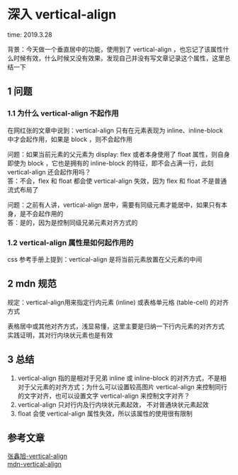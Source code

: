 # 深入 vertical-align

time: 2019.3.28

背景：今天做一个垂直居中的功能，使用到了 vertical-align ，也忘记了该属性什么时候有效，什么时候又没有效果，发现自己并没有写文章记录这个属性，这里总结一下

## 1 问题

### 1.1 为什么 vertical-align 不起作用

在网红张的文章中说到：vertical-align 只有在元素表现为 inline、inline-block 中才会起作用，如果是 block ，则不会起作用

问题：如果当前元素的父元素为 display: flex 或者本身使用了 float 属性，则自身即使为 block ，它也是拥有的 inline-block 的特征，即不会占满一行，此刻 vertical-align 还会起作用吗？  
答：不会，flex 和 float 都会使 vertical-align 失效，因为 flex 和 float 不是普通流式布局了

问题：之前有人讲，vertical-align 居中，需要有同级元素才能居中，如果只有本身，是不会起作用的  
答：是的，因为是控制同级兄弟元素对齐方式的

### 1.2 vertical-align 属性是如何起作用的

css 参考手册上提到：vertical-align 是将当前元素放置在父元素的中间

## 2 mdn 规范

规定：vertical-align用来指定行内元素 (inline) 或表格单元格 (table-cell) 的对齐方式

表格居中或其他对齐方式，浅显易懂，这里主要是归纳一下行内元素的对齐方式  
实践证明，其对行内块状元素也是有效

## 3 总结

1. vertical-align 指的是相对于兄弟 inline 或 inline-block 的对齐方式，不是相对于父元素的对齐方式；为什么可以设置较高图片 vertical-align 来控制同行的文字对齐，也可以设置文字 vertical-align 来控制文字对齐？
2. vertical-align 只对行内及行内块状元素起效， 不对普通块状元素起效
3. float 会使 vertical-align 属性失效，所以该属性的使用很有限制

## 参考文章

[张鑫旭-vertical-align](https://www.zhangxinxu.com/wordpress/2010/05/%E6%88%91%E5%AF%B9css-vertical-align%E7%9A%84%E4%B8%80%E4%BA%9B%E7%90%86%E8%A7%A3%E4%B8%8E%E8%AE%A4%E8%AF%86%EF%BC%88%E4%B8%80%EF%BC%89/)  
[mdn-vertical-align](https://developer.mozilla.org/zh-CN/docs/Web/CSS/vertical-align)
